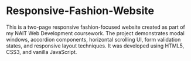 # Responsive-Fashion-Website
This is a two-page responsive fashion-focused website created as part of my NAIT Web Development coursework. The project demonstrates modal windows, accordion components, horizontal scrolling UI, form validation states, and responsive layout techniques. It was developed using HTML5, CSS3, and vanilla JavaScript.
